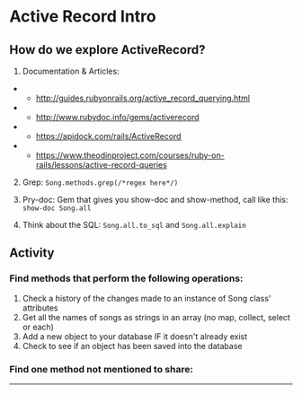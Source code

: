 # Active Record Intro

## How do we explore ActiveRecord?
1. Documentation & Articles:
- - http://guides.rubyonrails.org/active_record_querying.html
- - http://www.rubydoc.info/gems/activerecord
- - https://apidock.com/rails/ActiveRecord
- - https://www.theodinproject.com/courses/ruby-on-rails/lessons/active-record-queries

2. Grep: ```Song.methods.grep(/*regex here*/)```

3. Pry-doc: Gem that gives you show-doc and show-method, call like this: ```show-doc Song.all```

4. Think about the SQL: ```Song.all.to_sql``` and ```Song.all.explain```

## Activity

### Find methods that perform the following operations:
1. Check a history of the changes made to an instance of Song class' attributes
2. Get all the names of songs as strings in an array (no map, collect, select or each)
3. Add a new object to your database IF it doesn't already exist
4. Check to see if an object has been saved into the database

### Find one method not mentioned to share:
___________________________________________
